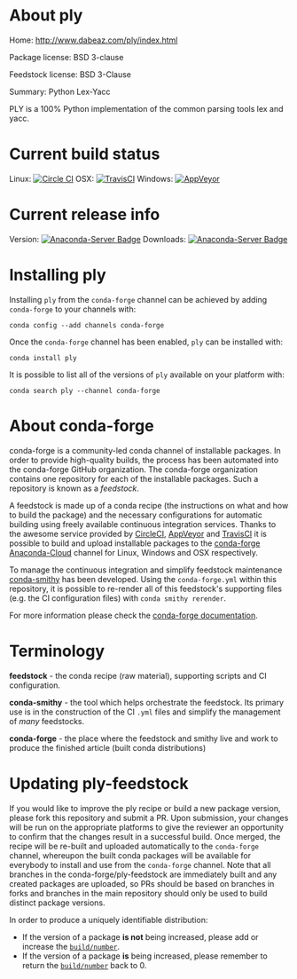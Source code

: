 About ply
=========

Home: http://www.dabeaz.com/ply/index.html

Package license: BSD 3-clause

Feedstock license: BSD 3-Clause

Summary: Python Lex-Yacc

PLY is a 100% Python implementation of the common parsing tools lex and
yacc.


Current build status
====================

Linux: [![Circle CI](https://circleci.com/gh/conda-forge/ply-feedstock.svg?style=shield)](https://circleci.com/gh/conda-forge/ply-feedstock)
OSX: [![TravisCI](https://travis-ci.org/conda-forge/ply-feedstock.svg?branch=master)](https://travis-ci.org/conda-forge/ply-feedstock)
Windows: [![AppVeyor](https://ci.appveyor.com/api/projects/status/github/conda-forge/ply-feedstock?svg=True)](https://ci.appveyor.com/project/conda-forge/ply-feedstock/branch/master)

Current release info
====================
Version: [![Anaconda-Server Badge](https://anaconda.org/conda-forge/ply/badges/version.svg)](https://anaconda.org/conda-forge/ply)
Downloads: [![Anaconda-Server Badge](https://anaconda.org/conda-forge/ply/badges/downloads.svg)](https://anaconda.org/conda-forge/ply)

Installing ply
==============

Installing `ply` from the `conda-forge` channel can be achieved by adding `conda-forge` to your channels with:

```
conda config --add channels conda-forge
```

Once the `conda-forge` channel has been enabled, `ply` can be installed with:

```
conda install ply
```

It is possible to list all of the versions of `ply` available on your platform with:

```
conda search ply --channel conda-forge
```


About conda-forge
=================

conda-forge is a community-led conda channel of installable packages.
In order to provide high-quality builds, the process has been automated into the
conda-forge GitHub organization. The conda-forge organization contains one repository
for each of the installable packages. Such a repository is known as a *feedstock*.

A feedstock is made up of a conda recipe (the instructions on what and how to build
the package) and the necessary configurations for automatic building using freely
available continuous integration services. Thanks to the awesome service provided by
[CircleCI](https://circleci.com/), [AppVeyor](http://www.appveyor.com/)
and [TravisCI](https://travis-ci.org/) it is possible to build and upload installable
packages to the [conda-forge](https://anaconda.org/conda-forge)
[Anaconda-Cloud](http://docs.anaconda.org/) channel for Linux, Windows and OSX respectively.

To manage the continuous integration and simplify feedstock maintenance
[conda-smithy](http://github.com/conda-forge/conda-smithy) has been developed.
Using the ``conda-forge.yml`` within this repository, it is possible to re-render all of
this feedstock's supporting files (e.g. the CI configuration files) with ``conda smithy rerender``.

For more information please check the [conda-forge documentation](https://conda-forge.org/docs/).

Terminology
===========

**feedstock** - the conda recipe (raw material), supporting scripts and CI configuration.

**conda-smithy** - the tool which helps orchestrate the feedstock.
                   Its primary use is in the construction of the CI ``.yml`` files
                   and simplify the management of *many* feedstocks.

**conda-forge** - the place where the feedstock and smithy live and work to
                  produce the finished article (built conda distributions)


Updating ply-feedstock
======================

If you would like to improve the ply recipe or build a new
package version, please fork this repository and submit a PR. Upon submission,
your changes will be run on the appropriate platforms to give the reviewer an
opportunity to confirm that the changes result in a successful build. Once
merged, the recipe will be re-built and uploaded automatically to the
`conda-forge` channel, whereupon the built conda packages will be available for
everybody to install and use from the `conda-forge` channel.
Note that all branches in the conda-forge/ply-feedstock are
immediately built and any created packages are uploaded, so PRs should be based
on branches in forks and branches in the main repository should only be used to
build distinct package versions.

In order to produce a uniquely identifiable distribution:
 * If the version of a package **is not** being increased, please add or increase
   the [``build/number``](http://conda.pydata.org/docs/building/meta-yaml.html#build-number-and-string).
 * If the version of a package **is** being increased, please remember to return
   the [``build/number``](http://conda.pydata.org/docs/building/meta-yaml.html#build-number-and-string)
   back to 0.